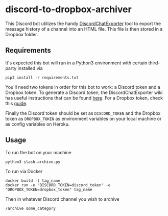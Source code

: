 # discord-to-dropbox-archiver
This Discord bot utilizes the handy [DiscordChatExporter](https://github.com/Tyrrrz/DiscordChatExporter) tool to export the message history of a channel
into an HTML file. This file is then stored in a Dropbox folder.

## Requirements
It's expected this bot will run in a Python3 environment with certain third-party installed via
```
pip3 install -r requirements.txt
```

You'll need two tokens in order for this bot to work: a Discord token and a Dropbox token. To generate a Discord token, the DiscordChatExporter wiki has
useful instructions that can be found [here](https://github.com/Tyrrrz/DiscordChatExporter/wiki/Obtaining-Token-and-Channel-IDs#how-to-get-a-bot-token).
For a Dropbox token, check this [guide](https://developers.dropbox.com/oauth-guide).

Finally the Discord token should be set as `DISCORD_TOKEN` and the Dropbox token as `DROPBOX_TOKEN` as environment variables on your local machine or
as config variables on Heroku.

## Usage
To run the bot on your machine
```
python3 slash-archive.py
```

To run via Docker
```
docker build -t tag_name 
docker run -e "DISCORD_TOKEN=discord_token" -e "DROPBOX_TOKEN=dropbox_token" tag_name
```

Then in whatever Discord channel you wish to archive
```
/archive some_category
```
